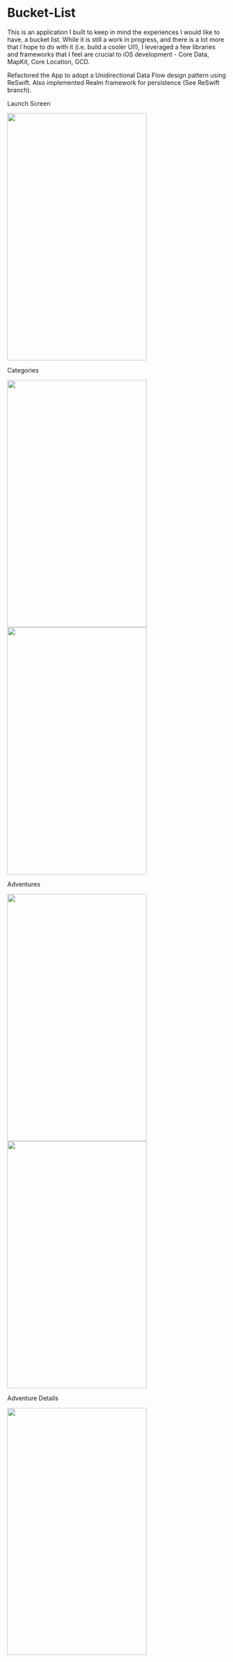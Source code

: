 # Bucket-List

This is an application I built to keep in mind the experiences I would like to have, a bucket list. While it is still a work in progress, and there is a lot more that I hope to do with it (i.e. build a cooler UI!), I leveraged a few libraries and frameworks that I feel are crucial to iOS development - Core Data, MapKit, Core Location, GCD.

Refactored the App to adopt a Unidirectional Data Flow design pattern using ReSwift. Also implemented Realm framework for persistence (See ReSwift branch).

Launch Screen

<img src="https://cloud.githubusercontent.com/assets/9935994/24422306/1528a4f0-13c7-11e7-932d-c91ee1f8dc15.png" width= "320" height = "568"/> 



Categories

<img src="https://cloud.githubusercontent.com/assets/9935994/24422309/1af7e85a-13c7-11e7-9298-817a002c6a6c.png" width= "320" height = "568"/> <img src="https://cloud.githubusercontent.com/assets/9935994/24422329/2cfe6b5a-13c7-11e7-9462-7b4bb5bf58c2.png" width= "320" height = "568"/>



Adventures

<img src="https://cloud.githubusercontent.com/assets/9935994/24422323/25aafd8c-13c7-11e7-87c5-3f497fca0f36.png" width= "320" height = "568"/>  <img src="https://cloud.githubusercontent.com/assets/9935994/24422315/1d58eae0-13c7-11e7-91c9-e286c88b94dc.png" width= "320" height = "568"/>
 
 
 
Adventure Details
 
<img src="https://cloud.githubusercontent.com/assets/9935994/24422333/32dbac36-13c7-11e7-8624-d92b491a9f80.png" width= "320" height = "568"/>
